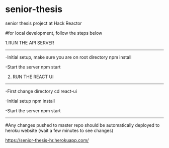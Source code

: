 # senior-thesis
senior thesis project at Hack Reactor

#for local development, follow the steps below

1.RUN THE API SERVER
_____________________________________________
-Initial setup, make sure you are on root directory
npm install

-Start the server
npm start


2. RUN THE REACT UI
______________________________________________

-First change directory
cd react-ui

-Initial setup
npm install

-Start the server
npm start
_______________________________________________

#Any changes pushed to master repo should be automatically deployed to heroku website (wait a few minutes to see changes)

https://senior-thesis-hr.herokuapp.com/



